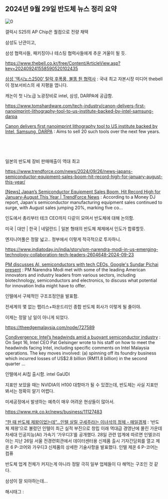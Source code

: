 ## 2024년 9월 29일 반도체 뉴스 정리 요약

![0](/asset/img/223600385426/0.png)

갤럭시 S25의 AP Chip은 퀄컴으로 전량 채택

삼성도 난관이고,

삼성 협력사들, 패키징이나 테스팅 협력사들에게 추운 겨울이 될 듯.

https://www.thebell.co.kr/free/Content/ArticleView.asp?key=202409241558590520102435

[삼성 '엑시노스2500' 탈락 후폭풍, 불똥 튄 협력사](https://www.thebell.co.kr/free/Content/ArticleView.asp?key=202409241558590520102435) : 국내 최고 자본시장 미디어 thebell이 정보서비스의 새 지평을 엽니다.

캐논이 첫 나노급 노광장비로 intel, 삼성, DARPA에 공급함.

https://www.tomshardware.com/tech-industry/canon-delivers-first-nanoimprint-lithography-tool-to-us-institute-backed-by-intel-samsung-darpa

[Canon delivers first nanoimprint lithography tool to US institute backed by Intel, Samsung, DARPA](https://www.tomshardware.com/tech-industry/canon-delivers-first-nanoimprint-lithography-tool-to-us-institute-backed-by-intel-samsung-darpa) : Aims to sell 20 such tools over the next few years.

​

​

일본의 반도체 장비 판매매출이 역대 최고

https://www.trendforce.com/news/2024/09/26/news-japans-semiconductor-equipment-sales-boom-hit-record-high-for-january-august-this-year/

[[News] Japan’s Semiconductor Equipment Sales Boom, Hit Record High for January-August This Year | TrendForce News](https://www.trendforce.com/news/2024/09/26/news-japans-semiconductor-equipment-sales-boom-hit-record-high-for-january-august-this-year/) : According to a Money DJ report, Japan's semiconductor manufacturing equipment sales continued to surge, with August sales jumping 20%, marking five co...

인도에서 총리부터 테크 CEO까지 다같이 모여서 반도체에 대해 논의함.

미국 | 대만 | 한국 | 네덜란드 | 일본 형태의 반도체 체제에서 인도가 합류할듯.

엔지니어풀은 정말 넓고.. 정부에서 이렇게 적극적으로 투자하니.

https://www.indiatoday.in/india/story/pm-narendra-modi-in-us-emerging-technology-collaboration-tech-leaders-2604648-2024-09-23

[PM discusses AI, semiconductors with tech CEOs, Google's Sundar Pichai present](https://www.indiatoday.in/india/story/pm-narendra-modi-in-us-emerging-technology-collaboration-tech-leaders-2604648-2024-09-23) : PM Narendra Modi met with some of the leading American innovators and industry leaders from various sectors, including biotechnology, semiconductors and electronics, to discuss what potential for innovation India might have to offer.

인텔에서 구체적인 구조조정안을 발표함.

전세계의 몇 없는 팹리스+파운드리인 종합 반도체 회사가 이렇게 될 줄이야.

이제는 정말 남 일이 아니게 되었다.

https://theedgemalaysia.com/node/727589

[Condivergence: Intel’s headwinds amid a buoyant semiconductor industry](https://theedgemalaysia.com/node/727589) : On Sept 16, Intel CEO Pat Gelsinger wrote to his staff on how to meet the headwinds facing Intel, including specific comments on Intel Malaysia operations. The key moves involved: (a) spinning off its foundry business which incurred losses of US$2.8 billion (RM11.8 billion) in the second quarter ...

인텔에서 AI칩 출시함. intel GaUDI

지표만 보았을 때는 NVIDIA의 H100 대항마가 될 수 있겠는데, 반도체는 사실 지표만 봐서는 정확히 알기 어렵다.

미세공정에서 발생하는 예측이 매우 어려운 현상들이 많아서.

https://www.mk.co.kr/news/business/11127483

[“한 때 반도체 제왕이었는데”…인텔 살릴 구세주라는 이녀석의 정체 - 매일경제](https://www.mk.co.kr/news/business/11127483) : ‘반도체 제왕’으로 불렸던 인텔이 최근 실적 부진으로 창립 이래 역대급 경영난에 몰린 가운데 차세대 인공지능(AI) 가속기 ‘가우디3’를 공개했다. 28일 관련 업계에 따르면 인텔코리아는 지난 26일 서울 전경련회관에서 데이터센터용 신제품 출시 기자간담회를 열고 제온 6 P-코어와 가우디3 신제품의 상세한 기술사항을 발표했다. 인텔 제온 6 P-코어는 컴퓨

반도체 업계 전체가 커지는게 아니라 정말 극히 일부 업체들이 다 해먹는 구조인 것 같다.

삼성이 잘 되야하는데…

 해시태그 : 